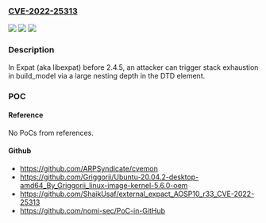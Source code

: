 ### [CVE-2022-25313](https://cve.mitre.org/cgi-bin/cvename.cgi?name=CVE-2022-25313)
![](https://img.shields.io/static/v1?label=Product&message=n%2Fa&color=blue)
![](https://img.shields.io/static/v1?label=Version&message=n%2Fa&color=blue)
![](https://img.shields.io/static/v1?label=Vulnerability&message=n%2Fa&color=brighgreen)

### Description

In Expat (aka libexpat) before 2.4.5, an attacker can trigger stack exhaustion in build_model via a large nesting depth in the DTD element.

### POC

#### Reference
No PoCs from references.

#### Github
- https://github.com/ARPSyndicate/cvemon
- https://github.com/Griggorii/Ubuntu-20.04.2-desktop-amd64_By_Griggorii_linux-image-kernel-5.6.0-oem
- https://github.com/ShaikUsaf/external_expact_AOSP10_r33_CVE-2022-25313
- https://github.com/nomi-sec/PoC-in-GitHub

